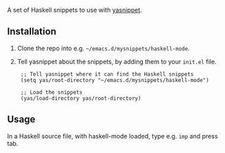 A set of Haskell snippets to use with
[yasnippet](http://capitaomorte.github.com/yasnippet/).

## Installation

1. Clone the repo into e.g. `~/emacs.d/mysnippets/haskell-mode`.

2. Tell yasnippet about the snippets, by adding them to your `init.el`
   file.

        ;; Tell yasnippet where it can find the Haskell snippets
        (setq yas/root-directory "~/emacs.d/mysnippets/haskell-mode")
        
        ;; Load the snippets
        (yas/load-directory yas/root-directory)

## Usage

In a Haskell source file, with haskell-mode loaded, type e.g. `imp`
and press tab.
